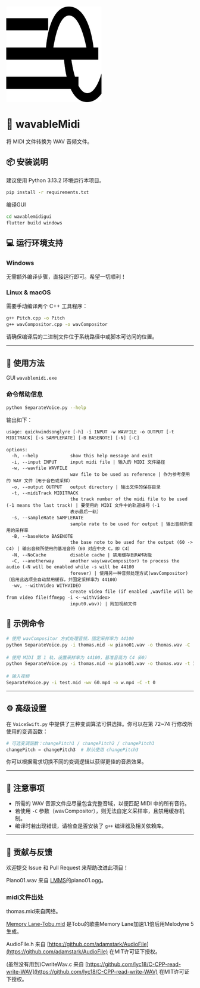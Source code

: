 
![a](F2.png)

# 🎵 wavableMidi

将 MIDI 文件转换为 WAV 音频文件。

## 📦 安装说明

建议使用 Python 3.13.2 环境运行本项目。

```bash
pip install -r requirements.txt

```
编译GUI
```bash
cd wavablemidigui
flutter build windows
```

## 💻 运行环境支持

### Windows

无需额外编译步骤，直接运行即可。希望一切顺利！

### Linux & macOS

需要手动编译两个 C++ 工具程序：

```bash
g++ Pitch.cpp -o Pitch
g++ wavCompositor.cpp -o wavCompositor
```

请确保编译后的二进制文件位于系统路径中或脚本可访问的位置。

---

## 🚀 使用方法

GUI
```wavablemidi.exe```

### 命令帮助信息

```bash
python SeparateVoice.py --help
```

输出如下：

```
usage: quickwindsonglyre [-h] -i INPUT -w WAVFILE -o OUTPUT [-t MIDITRACK] [-s SAMPLERATE] [-B BASENOTE] [-N] [-C]

options:
  -h, --help            show this help message and exit
  -i, --input INPUT     input midi file | 输入的 MIDI 文件路径
  -w, --wavfile WAVFILE
                        wav file to be used as reference | 作为参考使用的 WAV 文件（用于音色或采样）
  -o, --output OUTPUT   output directory | 输出文件的保存目录
  -t, --midiTrack MIDITRACK
                        the track number of the midi file to be used (-1 means the last track) | 要使用的 MIDI 文件中的轨道编号（-1
                        表示最后一轨）
  -s, --sampleRate SAMPLERATE
                        sample rate to be used for output | 输出音频所使用的采样率
  -B, --baseNote BASENOTE
                        the base note to be used for the output (60 -> C4) | 输出音频所使用的基准音符（60 对应中央 C，即 C4）
  -N, --NoCache         disable cache | 禁用缓存到RAM功能
  -C, --anotherway      another way(wavCompositor) to process the audio (-N will be enabled while -s will be 44100
                        forever) | 使用另一种音频处理方式(wavCompositor)（启用此选项会自动禁用缓存，并固定采样率为 44100）
  -wv, --withVideo WITHVIDEO
                        create video file (if enabled ,wavfile will be from video file(ffmepg -i <--withVideo>
                        input0.wav)) | 附加视频文件
```

## 🧪 示例命令

```bash
# 使用 wavCompositor 方式处理音频，固定采样率为 44100
python SeparateVoice.py -i thomas.mid -w piano01.wav -o thomas.wav -C

# 使用 MIDI 第 1 轨，设置采样率为 44100，基准音高为 C4（60）
python SeparateVoice.py -i thomas.mid -w piano01.wav -o thomas.wav -t 1 -s 44100 -B 60

# 输入视频
SeparateVoice.py -i test.mid -wv 60.mp4 -o w.mp4 -C -t 0
```

---

## ⚙️ 高级设置

在 `VoiceSwift.py` 中提供了三种变调算法可供选择。你可以在第 72~74 行修改所使用的变调函数：

```python
# 可选变调函数：changePitch1 / changePitch2 / changePitch3
changePitch = changePitch3  # 默认使用 changePitch3
```

你可以根据需求切换不同的变调逻辑以获得更佳的音质效果。

---

## 📝 注意事项

- 所需的 WAV 音源文件应尽量包含完整音域，以便匹配 MIDI 中的所有音符。
- 若使用 `-C` 参数（wavCompositor），则无法自定义采样率，且禁用缓存机制。
- 编译时若出现错误，请检查是否安装了 `g++` 编译器及相关依赖库。

---

## 🤝 贡献与反馈

欢迎提交 Issue 和 Pull Request 来帮助改进此项目！


Piano01.wav 来自 [LMMS](https://github.com/LMMS/lmms)的piano01.ogg。

### midi文件出处

thomas.mid来自网络。


[Memory Lane-Tobu.mid](<Memory Lane-Tobu.mid>) 是Tobu的歌曲Memory Lane加速1.1倍后用Melodyne 5生成。

AudioFile.h 来自 [https://github.com/adamstark/AudioFile](https://github.com/adamstark/AudioFile) 在MIT许可证下授权。

(虽然没有用到)CwriteWav.c 来自 [https://github.com/lyc18/C-CPP-read-write-WAV](https://github.com/lyc18/C-CPP-read-write-WAV) 在MIT许可证下授权。



